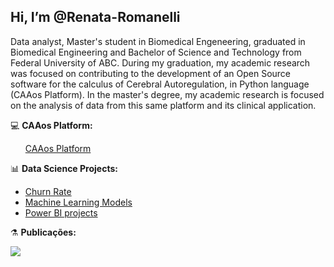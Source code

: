 ## Hi, I’m @Renata-Romanelli

Data analyst, Master's student in Biomedical Engeneering, graduated in Biomedical Engineering and Bachelor of Science and Technology from Federal University of ABC. During my graduation, my academic research was focused on contributing to the development of an Open Source software for the calculus of Cerebral Autoregulation, in Python language (CAAos Platform). In the master's degree, my academic research is focused on the analysis of data from this same platform and its clinical application.

💻 **CAAos Platform:**
<ul>
     <a href="https://github.com/Renata-Romanelli/CAAos-Platform">CAAos Platform</a>
</ul>

📊 **Data Science Projects:**

<ul>
  <li><a href="https://github.com/Renata-Romanelli/Challenge_Churn_rate">Churn Rate</a></li>
  <li><a href="https://github.com/Renata-Romanelli/Modelos_Machine_Learning">Machine Learning Models</a></li>
  <li><a href="https://github.com/Renata-Romanelli/Power-BI">Power BI projects</a></li>
</ul>


⚗ **Publicações:**

<div> 
  <a href = "mailto:reromanelli.c@gmail.com"><img src="https://img.shields.io/badge/-Gmail-%23333?style=for-the-badge&logo=gmail&logoColor=white" target="_blank"></a>
  
</div>
